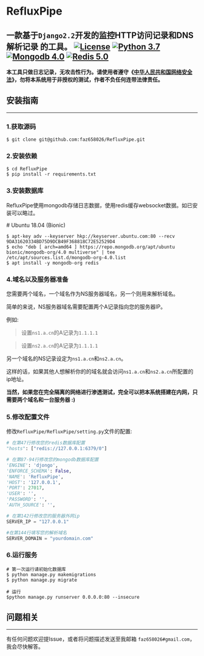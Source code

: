 # RefluxPipe
一款基于`Django2.2`开发的监控HTTP访问记录和DNS解析记录 的工具。
[![License](https://img.shields.io/badge/license-GPLv3-red.svg)](https://github.com/faz658026/RefluxPipe/blob/master/LICENSE) [![Python 3.7](https://img.shields.io/badge/python-3.7-yellow.svg)](https://www.python.org/) [![Mongodb 4.0](https://img.shields.io/badge/mongodb-4.0-blue.svg)](https://www.mongodb.com/)  [![Redis 5.0](https://img.shields.io/badge/redis-5.0-red.svg)](https://redis.io/)  
----------
**本工具只做日志记录，无攻击性行为。请使用者遵守《[中华人民共和国网络安全法](http://www.npc.gov.cn/npc/xinwen/2016-11/07/content_2001605.htm)》，勿将本系统用于非授权的测试，作者不负任何连带法律责任。**
## 安装指南
----
### 1.获取源码

```shell
$ git clone git@github.com:faz658026/RefluxPipe.git
```
### 2.安装依赖

```shell
$ cd RefluxPipe
$ pip install -r requirements.txt
```

### 3.安装数据库

RefluxPipe使用mongodb存储日志数据，使用redis缓存websocket数据。如已安装可以略过。

\# Ubuntu 18.04 (Bionic)

```shell
$ apt-key adv --keyserver hkp://keyserver.ubuntu.com:80 --recv 9DA31620334BD75D9DCB49F368818C72E52529D4
$ echo "deb [ arch=amd64 ] https://repo.mongodb.org/apt/ubuntu bionic/mongodb-org/4.0 multiverse" | tee /etc/apt/sources.list.d/mongodb-org-4.0.list
$ apt install -y mongodb-org redis
```

### 4.域名以及服务器准备
您需要两个域名，一个域名作为NS服务器域名，另一个则用来解析域名。

简单的来说，NS服务器域名需要配置两个A记录指向您的服务器IP。

例如:
>设置`ns1.a.cn`的A记录为`1.1.1.1`

>设置`ns2.a.cn`的A记录为`1.1.1.1`

另一个域名的NS记录设定为`ns1.a.cn`和`ns2.a.cn`。

这样的话，如果其他人想解析你的的域名就会访问`ns1.a.cn`和`ns2.a.cn`所配置的ip地址。

**当然，如果您在完全隔离的网络进行渗透测试，完全可以把本系统搭建在内网，只需要两个域名和一台服务器 :)**

### 5.修改配置文件

修改`RefluxPipe/RefluxPipe/setting.py`文件的配置:

```python
# 在第47行修改您的redis数据库配置
"hosts": ["redis://127.0.0.1:6379/0"]

# 在第87-94行修改您的mongodb数据库配置
'ENGINE': 'djongo',
'ENFORCE_SCHEMA': False,
'NAME': 'RefluxPipe',
'HOST': '127.0.0.1',
'PORT': 27017,
'USER': '',
'PASSWORD': '',
'AUTH_SOURCE': '',

# 在第142行修改您的服务器外网ip
SERVER_IP = "127.0.0.1"

#在第144行填写您的解析域名
SERVER_DOMAIN = "yourdomain.com"
```

### 6.运行服务

```shell
# 第一次运行请初始化数据库
$ python manage.py makemigrations
$ python manage.py migrate

# 运行
$python manage.py runserver 0.0.0.0:80 --insecure
```

## 问题相关
----
有任何问题欢迎提Issue，或者将问题描述发送至我邮箱 `faz658026#gmail.com`，我会尽快解答。

